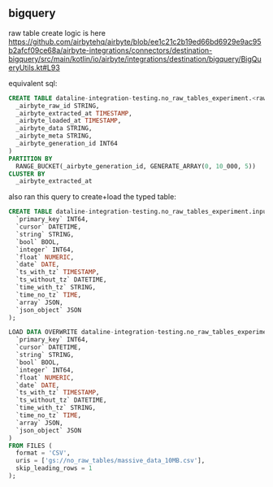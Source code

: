## bigquery

raw table create logic is here https://github.com/airbytehq/airbyte/blob/ee1c21c2b19ed66bd6929e9ac95b2afcf09ce68a/airbyte-integrations/connectors/destination-bigquery/src/main/kotlin/io/airbyte/integrations/destination/bigquery/BigQueryUtils.kt#L93

equivalent sql:
```sql
CREATE TABLE dataline-integration-testing.no_raw_tables_experiment.<raw_table_name> (
  _airbyte_raw_id STRING,
  _airbyte_extracted_at TIMESTAMP,
  _airbyte_loaded_at TIMESTAMP,
  _airbyte_data STRING,
  _airbyte_meta STRING,
  _airbyte_generation_id INT64
)
PARTITION BY
  RANGE_BUCKET(_airbyte_generation_id, GENERATE_ARRAY(0, 10_000, 5))
CLUSTER BY
  _airbyte_extracted_at
```

also ran this query to create+load the typed table:
```sql
CREATE TABLE dataline-integration-testing.no_raw_tables_experiment.input_typed_data (
  `primary_key` INT64,
  `cursor` DATETIME,
  `string` STRING,
  `bool` BOOL,
  `integer` INT64,
  `float` NUMERIC,
  `date` DATE,
  `ts_with_tz` TIMESTAMP,
  `ts_without_tz` DATETIME,
  `time_with_tz` STRING,
  `time_no_tz` TIME,
  `array` JSON,
  `json_object` JSON
);

LOAD DATA OVERWRITE dataline-integration-testing.no_raw_tables_experiment.input_typed_data (
  `primary_key` INT64,
  `cursor` DATETIME,
  `string` STRING,
  `bool` BOOL,
  `integer` INT64,
  `float` NUMERIC,
  `date` DATE,
  `ts_with_tz` TIMESTAMP,
  `ts_without_tz` DATETIME,
  `time_with_tz` STRING,
  `time_no_tz` TIME,
  `array` JSON,
  `json_object` JSON
)
FROM FILES (
  format = 'CSV',
  uris = ['gs://no_raw_tables/massive_data_10MB.csv'],
  skip_leading_rows = 1
);
```
